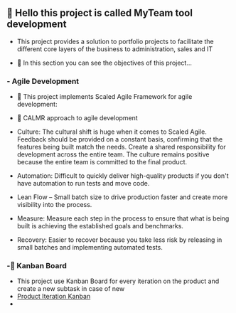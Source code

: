 
## 👋 Hello this project is called MyTeam tool development

- This project provides a solution to portfolio projects to facilitate the different core layers of the business to administration, sales and IT

- 🌱 In this section you can see the objectives of this project...

### - Agile Development 
   
- 💬 This project implements Scaled Agile Framework for agile development:
- 💎 CALMR approach to agile development
- Culture: The cultural shift is huge when it comes to Scaled Agile. Feedback should be provided on a constant basis, confirming that the features being     built match the needs. Create a shared responsibility for development across the entire team. The culture remains positive because the entire team is       committed to the final product.

- Automation: Difficult to quickly deliver high-quality products if you don't have automation to run tests and move code.

- Lean Flow – Small batch size to drive production faster and create more visibility into the process.

- Measure: Measure each step in the process to ensure that what is being built is achieving the established goals and benchmarks.

- Recovery: Easier to recover because you take less risk by releasing in small batches and implementing automated tests.


### -:orange_book: Kanban Board 
- This project use Kanban Board for every iteration on the product and create a new subtask in case of new 
- [Product Iteration Kanban](https://github.com/users/zabdielVR/projects/3)
- 

<!---
zabdielVR/zabdielVR is a ✨ special ✨ repository because its `README.md` (this file) appears on your GitHub profile.
You can click the Preview link to take a look at your changes.
--->
